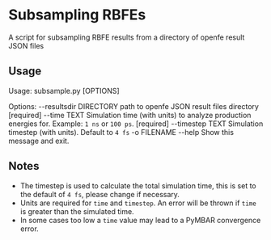 # Subsampling RBFEs

A script for subsampling RBFE results from a directory of openfe result JSON files

## Usage

Usage: subsample.py [OPTIONS]

Options:
  --resultsdir DIRECTORY  path to openfe JSON result files directory
                          [required]
  --time TEXT             Simulation time (with units) to analyze production
                          energies for. Example: `1 ns` or `100 ps`.
                          [required]
  --timestep TEXT         Simulation timestep (with units). Default to `4 fs`
  -o FILENAME
  --help                  Show this message and exit.

## Notes

* The timestep is used to calculate the total simulation time, this is set to the default of `4 fs`, please change if necessary.
* Units are required for `time` and `timestep`. An error will be thrown if `time` is greater than the simulated time.
* In some cases too low a `time` value may lead to a PyMBAR convergence error.


